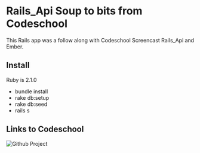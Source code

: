 # Rails_Api Soup to bits from Codeschool
This Rails app was a follow along with Codeschool Screencast Rails_Api and Ember.

## Install
Ruby is 2.1.0


* bundle install
* rake db:setup
* rake db:seed
* rails s


## Links to Codeschool
![Github Project](https://github.com/codeschool/RailsAPISoupToBits)
